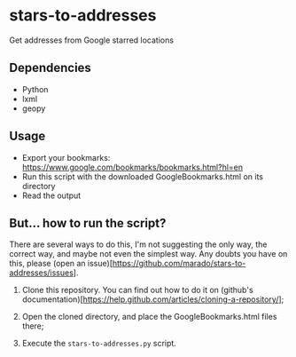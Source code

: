 stars-to-addresses
==================

Get addresses from Google starred locations

Dependencies
------------
* Python
* lxml
* geopy

Usage
-----

* Export your bookmarks: https://www.google.com/bookmarks/bookmarks.html?hl=en
* Run this script with the downloaded GoogleBookmarks.html on its directory
* Read the output

But... how to run the script?
-----------------------------

There are several ways to do this, I'm not suggesting the only way, the correct
way, and maybe not even the simplest way. Any doubts you have on this, please
(open an issue)[https://github.com/marado/stars-to-addresses/issues].

1) Clone this repository. You can find out how to do it on (github's
   documentation)[https://help.github.com/articles/cloning-a-repository/];

2) Open the cloned directory, and place the GoogleBookmarks.html files there;

3) Execute the `stars-to-addresses.py` script.

